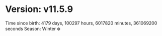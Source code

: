 # Version: v11.5.9
Time since birth: 4179 days, 100297 hours, 6017820 minutes, 361069200 seconds
Season: Winter ❄️
